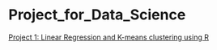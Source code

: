 # Project_for_Data_Science
[Project 1: Linear Regression and K-means clustering using R](https://github.com/Prashant5598/Project_1)


